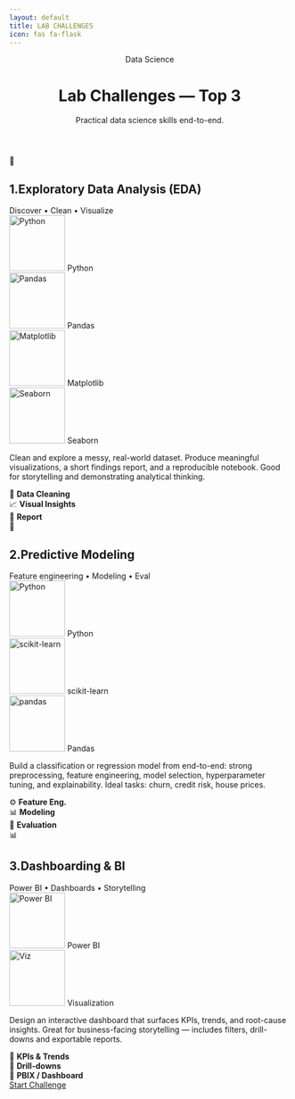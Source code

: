 ```yaml
---
layout: default
title: LAB CHALLENGES
icon: fas fa-flask
---
```

  <div class="wrap" role="main">
    <header>
      <div class="brand">Data Science</div>
      <div>
        <h1>Lab Challenges — Top 3</h1>
        <p class="lead">Practical data science skills end-to-end.</p>
      </div>
    </header>
<div class="colorful-container" >
<section class="grid" aria-label="Top 3 lab challenges">
<article aria-labelledby="eda-title">
        <div class="head">
          <div class="icon-circle">🧭</div>
          <div>
            <h2 id="eda-title" class="card-title">1.Exploratory Data Analysis (EDA)</h2>
            <div class="chip">Discover • Clean • Visualize</div>
          </div>
        </div>

<div class="tech" aria-hidden="false">
          <div><img src="https://www.python.org/static/community_logos/python-logo.png" width="100" alt="Python"/> Python</div>
          <div><img src="https://upload.wikimedia.org/wikipedia/commons/e/ed/Pandas_logo.svg" width="100" alt="Pandas"/> Pandas</div>
          <div><img src="https://matplotlib.org/_static/images/logo2.svg" width="100" alt="Matplotlib"/> Matplotlib</div>
          <div><img src="https://seaborn.pydata.org/_static/logo-wide-lightbg.svg" width="100" alt="Seaborn"/> Seaborn</div>
        </div>

<p class="desc">
          Clean and explore a messy, real-world dataset. Produce meaningful visualizations, a short findings report, and a
          reproducible notebook. Good for storytelling and demonstrating analytical thinking.
        </p>

<div class="kpis" aria-hidden="false">
          <div class="kpi">📂 <strong>Data Cleaning</strong></div>
          <div class="kpi">📈 <strong>Visual Insights</strong></div>
          <div class="kpi">📝 <strong>Report</strong></div>
        </div>
</div>

</article>
<div class="colorful-container" >

<article aria-labelledby="predictive-title">
        <div class="head">
          <div class="icon-circle">🤖</div>
          <div>
            <h2 id="predictive-title" class="card-title">2.Predictive Modeling</h2>
            <div class="chip">Feature engineering • Modeling • Eval</div>
          </div>
        </div>

<div class="tech">
          <div><img src="https://www.python.org/static/community_logos/python-logo.png" width="100" alt="Python"/> Python</div>
          <div><img src="https://upload.wikimedia.org/wikipedia/commons/0/05/Scikit_learn_logo_small.svg" width="100"  alt="scikit-learn"/> scikit-learn</div>
          <div><img src="https://pandas.pydata.org/static/img/pandas.svg" width="100" alt="pandas"/> Pandas</div>
        </div>

<p class="desc">
          Build a classification or regression model from end-to-end: strong preprocessing, feature engineering,
          model selection, hyperparameter tuning, and explainability. Ideal tasks: churn, credit risk, house prices.
        </p>

<div class="kpis">
          <div class="kpi">⚙️ <strong>Feature Eng.</strong></div>
          <div class="kpi">📊 <strong>Modeling</strong></div>
          <div class="kpi">📐 <strong>Evaluation</strong></div>
        </div>
</div>
 </article>

<div class="colorful-container" >
<article aria-labelledby="dashboard-title">
        <div class="head">
          <div class="icon-circle">📊</div>
          <div>
            <h2 id="dashboard-title" class="card-title">3.Dashboarding & BI</h2>
            <div class="chip">Power BI • Dashboards • Storytelling</div>
          </div>
        </div>

<div class="tech">
          <div><img src="https://upload.wikimedia.org/wikipedia/commons/c/cf/New_Power_BI_Logo.svg" width="100" alt="Power BI"/> Power BI</div>
          <div><img src="https://matplotlib.org/_static/images/logo2.svg" width="100" alt="Viz"/> Visualization</div>
        </div>

<p class="desc">
          Design an interactive dashboard that surfaces KPIs, trends, and root-cause insights. Great for business-facing storytelling —
          includes filters, drill-downs and exportable reports.
        </p>

<div class="kpis">
          <div class="kpi">🏨 <strong>KPIs & Trends</strong></div>
          <div class="kpi">🔎 <strong>Drill-downs</strong></div>
          <div class="kpi">📁 <strong>PBIX / Dashboard</strong></div>
        </div></div>

 </article>


<div class="footer-note">
      <a class="btn ghost" href="#" title="Start Challenge">Start Challenge</a>
    </div>
  </div>
